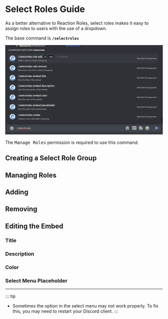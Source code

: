 # Select Roles Guide
As a better alternative to Reaction Roles, select roles makes it easy to assign roles to users with the use of a dropdown.

The base command is **`/selectroles`**

![Select Roles](./images/selectroles-commandslist.png)

The <kbd>Manage Roles</kbd> permission is required to use this command.

## Creating a Select Role Group

## Managing Roles

## Adding

## Removing

## Editing the Embed

### Title

### Description

### Color

### Select Menu Placeholder

<hr>

::: tip
- Sometimes the option in the select menu may not work properly. To fix this, you may need to restart your Discord client.
:::